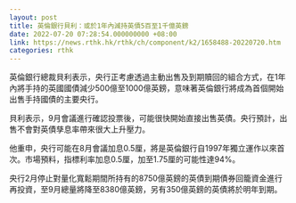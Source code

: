 ```yaml
---
layout: post
title: 英倫銀行貝利：或於1年內減持英債5百至1千億英鎊
date: 2022-07-20 07:28:54.000000000 +08:00
link: https://news.rthk.hk/rthk/ch/component/k2/1658488-20220720.htm
categories: rthk
---
```


英倫銀行總裁貝利表示，央行正考慮透過主動出售及到期贖回的組合方式，在1年內將手持的英國國債減少500億至1000億英鎊，意味著英倫銀行將成為首個開始出售手持國債的主要央行。

貝利表示，9月會議進行確認投票後，可能很快開始直接出售英債。央行預計，出售不會對英債孳息率帶來很大上升壓力。

他重申，央行可能在8月會議加息0.5厘，將是英倫銀行自1997年獨立運作以來首次。市場預料，指標利率加息0.5厘，加至1.75厘的可能性達94%。

央行2月停止對量化寬鬆期間所持有的8750億英鎊的英債到期債券回籠資金進行再投資，至9月總量將降至8380億英鎊，另有350億英鎊的英債將於明年到期。
